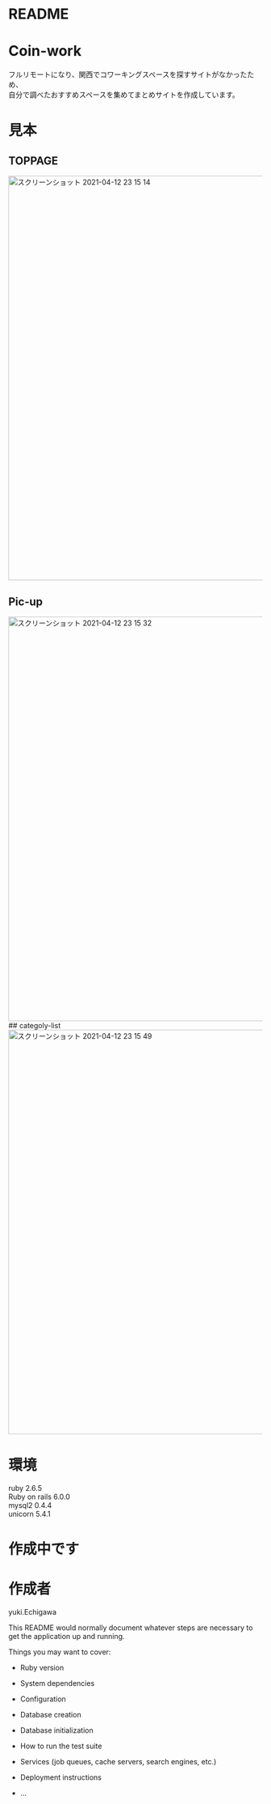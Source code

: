 # README

# Coin-work

フルリモートになり、関西でコワーキングスペースを探すサイトがなかったため、  
自分で調べたおすすめスペースを集めてまとめサイトを作成しています。  

# 見本
## TOPPAGE
<img width="800" alt="スクリーンショット 2021-04-12 23 15 14" src="https://user-images.githubusercontent.com/69971834/114409132-165de380-9be5-11eb-9ebe-25a088a62042.png">
  
  ## Pic-up
  <img width="800" alt="スクリーンショット 2021-04-12 23 15 32" src="https://user-images.githubusercontent.com/69971834/114409792-c6cbe780-9be5-11eb-9591-fc75930b9d44.png">
   ## categoly-list
   <img width="800" alt="スクリーンショット 2021-04-12 23 15 49" src="https://user-images.githubusercontent.com/69971834/114409896-dfd49880-9be5-11eb-9211-00bfd97a39fb.png">



# 環境
ruby 2.6.5  
Ruby on rails 6.0.0  
mysql2 0.4.4  
unicorn 5.4.1  

# 作成中です

# 作成者
yuki.Echigawa


This README would normally document whatever steps are necessary to get the
application up and running.

Things you may want to cover:

* Ruby version

* System dependencies

* Configuration

* Database creation

* Database initialization

* How to run the test suite

* Services (job queues, cache servers, search engines, etc.)

* Deployment instructions

* ...

